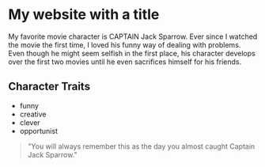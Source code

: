 # My website with a title
My favorite movie character is CAPTAIN Jack Sparrow. Ever since I watched the movie the first time, I loved his funny way of dealing with problems. Even though he might seem selfish in the first place, his character develops over the first two movies until he even sacrifices himself for his friends.

## Character Traits
* funny
* creative
* clever
* opportunist

> "You will always remember this as the day you almost caught Captain Jack Sparrow."
